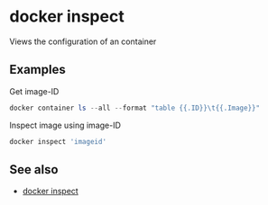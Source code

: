 # docker inspect

Views the configuration of an container

## Examples

Get image-ID
```powershell
docker container ls --all --format "table {{.ID}}\t{{.Image}}"
```

Inspect image using image-ID
```powershell
docker inspect 'imageid'
```

## See also
- [docker inspect](https://docs.docker.com/engine/reference/commandline/inspect/)